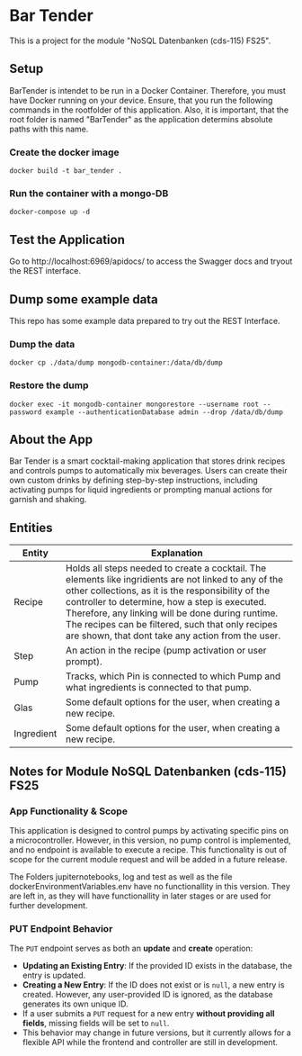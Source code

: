 # Bar Tender
This is a project for the module "NoSQL Datenbanken (cds-115) FS25".

## Setup
BarTender is intendet to be run in a Docker Container. Therefore, you must have Docker running on your device. Ensure, that you run the following commands in the rootfolder of this application. Also, it is important, that the root folder is named "BarTender" as the application determins absolute paths with this name.

### Create the docker image
    docker build -t bar_tender .
### Run the container with a mongo-DB
    docker-compose up -d

## Test the Application
Go to http://localhost:6969/apidocs/ to access the Swagger docs and tryout the REST interface.

## Dump some example data
This repo has some example data prepared to try out the REST Interface.
### Dump the data
    docker cp ./data/dump mongodb-container:/data/db/dump

### Restore the dump
    docker exec -it mongodb-container mongorestore --username root --password example --authenticationDatabase admin --drop /data/db/dump

## About the App
Bar Tender is a smart cocktail-making application that stores drink recipes and controls pumps to automatically mix beverages. Users can create their own custom drinks by defining step-by-step instructions, including activating pumps for liquid ingredients or prompting manual actions for garnish and shaking.

## Entities

| Entity          | Explanation                                      |
|----------------|------------------------------------------------|
| Recipe       | Holds all steps needed to create a cocktail. The elements like ingridients are not linked to any of the other collections, as it is the responsibility of the controller to determine, how a step is executed. Therefore, any linking will be done during runtime. The recipes can be filtered, such that only recipes are shown, that dont take any action from the user. |
| Step          | An action in the recipe (pump activation or user prompt). |
| Pump          | Tracks, which Pin is connected to which Pump and what ingredients is connected to that pump.    |
| Glas   | Some default options for the user, when creating a new recipe.    |
| Ingredient      | Some default options for the user, when creating a new recipe.     |

## Notes for Module NoSQL Datenbanken (cds-115) FS25

### App Functionality & Scope
This application is designed to control pumps by activating specific pins on a microcontroller. However, in this version, no pump control is implemented, and no endpoint is available to execute a recipe. This functionality is out of scope for the current module request and will be added in a future release.

The Folders jupiternotebooks, log and test as well as the file dockerEnvironmentVariables.env have no functionallity in this version. They are left in, as they will have functionallity in later stages or are used for further development.

### PUT Endpoint Behavior
The `PUT` endpoint serves as both an **update** and **create** operation:  

- **Updating an Existing Entry**: If the provided ID exists in the database, the entry is updated.  
- **Creating a New Entry**: If the ID does not exist or is `null`, a new entry is created. However, any user-provided ID is ignored, as the database generates its own unique ID.  
- If a user submits a `PUT` request for a new entry **without providing all fields**, missing fields will be set to `null`.  
- This behavior may change in future versions, but it currently allows for a flexible API while the frontend and controller are still in development.  
